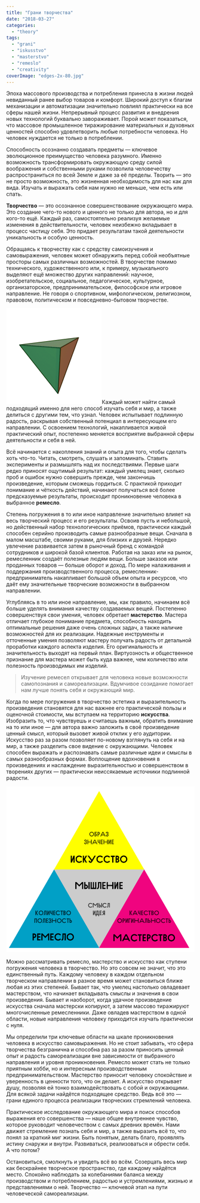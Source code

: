 ```yaml
---
title: "Грани творчества"
date: "2018-03-27"
categories: 
  - "theory"
tags: 
  - "grani"
  - "iskusstvo"
  - "masterstvo"
  - "remeslo"
  - "creativity"
coverImage: "edges-2x-80.jpg"
---
```


Эпоха массового производства и потребления принесла в жизни людей невиданный ранее выбор товаров и комфорт. Широкий доступ к благам механизации и автоматизации значительно повлиял практически на все сферы нашей жизни. Непрерывный процесс развития и внедрения новых технологий буквально завораживает. Порой может показаться, что массовое промышленное тиражирование материальных и духовных ценностей способно удовлетворить любые потребности человека. Но человек нуждается не только в потреблении.

Способность осознанно создавать предметы — ключевое эволюционное преимущество человека разумного. Именно возможность трансформировать окружающую среду силой воображения и собственными руками позволила человечеству распространиться по всей Земле и даже за её пределы. Творить — это не просто возможность, это жизненная необходимость для нас как для вида. Изучать и выражать себя нам нужно не меньше, чем есть или спать.

**Творчество** — это осознанное совершенствование окружающего мира. Это создание чего-то нового и ценного не только для автора, но и для кого-то ещё. Каждый раз, самостоятельно реализуя желаемые изменения в действительности, человек неизбежно вкладывает в процесс частицу себя. Это придает результатам такой деятельности уникальность и особую ценность.

Обращаясь к творчеству как с средству самоизучения и самовыражения, человек может обнаружить перед собой необъятные просторы самых различных возможностей. В творчестве помимо технического, художественного или, к примеру, музыкального выделяют ещё множество других направлений: научное, изобретательское, социальное, педагогическое, культурное, организаторское, предпринимательское, философское или игровое направление. Не говоря о спортивном, мифологическом, религиозном, правовом, политическом и повседневно-бытовом творчестве.

![](images/Tetrahedron.gif)Каждый может найти самый подходящий именно для него способ изучать себя и мир, а также делиться с другими тем, что узнал. Человек испытывает подлинную радость, раскрывая собственный потенциал в интересующем его направлении. С освоением технологий, накапливается живой практический опыт, постепенно меняется восприятие выбранной сферы деятельности и себя в ней.

Всё начинается с накопления знаний и опыта для того, чтобы сделать хоть что-то. Читать, смотреть, слушать и запоминать. Ставить эксперименты и размышлять над их последствиями. Первые шаги редко приносят ощутимый результат: каждый умелец знает, сколько проб и ошибок нужно совершить прежде, чем закончишь произведение, которым сможешь гордиться. С практикой приходит понимание и чёткость действий, начинают получаться всё более предсказуемые результаты, происходит проникновение человека в выбранное **ремесло**.

Степень погружения в то или иное направление значительно влияет на весь творческий процесс и его результаты. Освоив пусть и небольшой, но действенный набор технологических приёмов, практически каждый способен серийно производить самые разнообразные вещи. Сначала в малом масштабе, своими руками, для близких и друзей. Нередко увлечение развивается затем в рыночный бренд с командой сотрудников и широкой базой клиентов. Работая на заказ или на рынок, ремесленник создаёт полезные людям вещи. Больше заказов или проданных товаров — больше оборот и доход. По мере налаживания и поддержания производственного процесса, ремесленник-предприниматель накапливает большой объем опыта и ресурсов, что даёт ему значительные творческие возможности в выбранном направлении.

Углубляясь в то или иное направление, мы, как правило, начинаем всё больше уделять внимания качеству создаваемых вещей. Постепенно совершенствуя свои умения, человек обретает **мастерство**. Мастера отличает глубокое понимание предмета, способность находить оптимальные решения даже очень сложных задач, а также наличие возможностей для их реализации. Надежные инструменты и отточенные умения позволяют мастеру получать радость от детальной проработки каждого аспекта изделия. Его оригинальность и значительность выходят на первый план. Виртуозность и общественное признание для мастера может быть куда важнее, чем количество или полезность производимых им изделий.

> Изучение ремесел открывает для человека новые возможности самопознания и самореализации. Вдумчивое созидание помогает нам лучше понять себя и окружающий мир.

Когда по мере погружения в творчество эстетика и выразительность произведения становятся для нас важнее его практической пользы и оценочной стоимости, мы вступаем на территорию **искусства**. Изобразить то, что чувствуешь и считаешь важным, обратить внимание на то или иное — для автора важно заложить в своё произведение ценный смысл, который вызовет живой отклик у его аудитории. Искусство раз за разом позволяет по-новому взглянуть на себя и на мир, а также разделить свое видение с окружающими. Человек способен выражать и распознавать самые различные идеи и смыслы в самых разнообразных формах. Воплощение вдохновения в произведениях и наслаждение выразительностью и совершенством в творениях других — практически неиссякаемые источники подлинной радости.

![](images/razvert-2x.png)

Можно рассматривать ремесло, мастерство и искусство как ступени погружения человека в творчество. Но это совсем не значит, что это единственный путь. Каждому человеку в каждом отдельном творческом направлении в разное время может становиться ближе любая из этих степеней. Бывает так, что умелец настолько овладевает мастерством, что начинает вкладывать смыслы и значения в свои произведения. Бывает и наоборот, когда удачное произведение искусства сначала мастерски копируют, а затем массово тиражируют многочисленные ремесленники. Даже овладев мастерством в одной области, новые направления человеку приходится изучать практически с нуля.

Мы определили три ключевые области на шкале проникновения человека в искусство самовыражения. Но не стоит забывать, что сфера творчества безгранична и способна раз за разом приносить ценный опыт и радость самореализации вне зависимости от выбранного направления и уровня проникновения. Ремесло может стать не только приятным хобби, но и интересным производственным предпринимательством. Мастерство приносит человеку спокойствие и уверенность в ценности того, что он делает. А искусство открывает душу, позволяя ей тонко взаимодействовать с собой и окружающими. Для всякой задачи найдётся подходящее средство. Ведь всё это — грани единого процесса реализации творческих стремлений человека.

Практическое исследование окружающего мира и поиск способов выражения его совершенства — наше общее внутреннее чувство, которое руководит человечеством с самых древних времён. Нами движет стремление познать себя и мир, а также выразить всё то, что понял за краткий миг жизни. Быть понятым, делать благо, проявлять истину снаружи и внутри. Развиваться, реализоваться и обрести себя. А что потом?

Остановиться, смолкнуть и увидеть всё во всём. Созерцать весь мир как бескрайнее творческое пространство, где каждому найдётся место. Спокойно наблюдать за колебаниями баланса между производством и потреблением, радостью и устремлениями, жизнью и представлениями о ней. Творчество — ключевой этап на пути человеческой самореализации.
